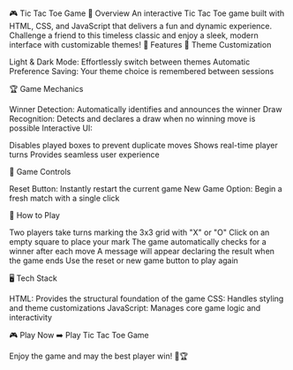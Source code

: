 🎮 Tic Tac Toe Game
🌟 Overview
An interactive Tic Tac Toe game built with HTML, CSS, and JavaScript that delivers a fun and dynamic experience. Challenge a friend to this timeless classic and enjoy a sleek, modern interface with customizable themes!
🚀 Features
🎨 Theme Customization

Light & Dark Mode: Effortlessly switch between themes
Automatic Preference Saving: Your theme choice is remembered between sessions

🏆 Game Mechanics

Winner Detection: Automatically identifies and announces the winner
Draw Recognition: Detects and declares a draw when no winning move is possible
Interactive UI:

Disables played boxes to prevent duplicate moves
Shows real-time player turns
Provides seamless user experience



🔄 Game Controls

Reset Button: Instantly restart the current game
New Game Option: Begin a fresh match with a single click

🎲 How to Play

Two players take turns marking the 3x3 grid with "X" or "O"
Click on an empty square to place your mark
The game automatically checks for a winner after each move
A message will appear declaring the result when the game ends
Use the reset or new game button to play again

🖥️ Tech Stack


HTML: Provides the structural foundation of the game
CSS: Handles styling and theme customizations
JavaScript: Manages core game logic and interactivity

🎮 Play Now
➡️ Play Tic Tac Toe Game

Enjoy the game and may the best player win! 🎲🏆
